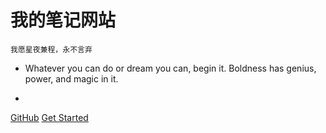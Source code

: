 <!--![logo](_media/bg.svg)-->

# 我的笔记网站


> 
    我愿星夜兼程，永不言弃

   * Whatever you can do or dream you can, begin it. Boldness has genius, power, and magic in it. 
   
   

   
   *  


<!-- 背景色![color](#2f4253) -->



<!-- 背景图片 ![](_media/bg.jpg) -->




[GitHub](https://github.com/yuutong/Notes_yu/tree/master/)
[Get Started](home.md)
